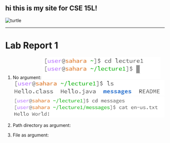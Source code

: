 ## hi this is my site for CSE 15L!
![turtle](https://th.bing.com/th/id/OIP.qpWzbcnEVD5hkA0KYlcS7wHaE7?pid=ImgDet&rs=1)
***
# Lab Report 1
1. No argument:
  ![cd](CSE15LA01-UD/lab1cd.png)
  ![ls](CSE15LA01-UD/lab1ls.png)
  ![catmsg](CSE15LA01-UD/lab1catmsg.png)
3. Path directory as argument:
  
4. File as argument: 
    
